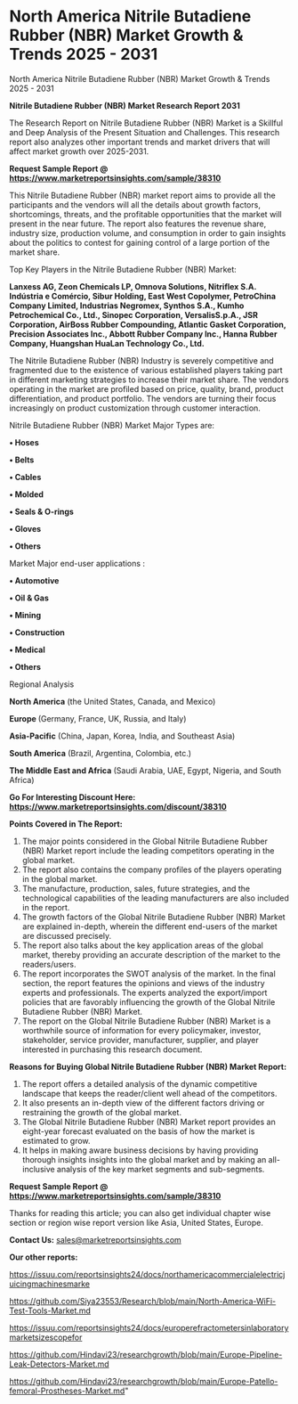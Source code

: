 # North America Nitrile Butadiene Rubber (NBR) Market Growth & Trends 2025 - 2031
North America Nitrile Butadiene Rubber (NBR) Market Growth & Trends 2025 - 2031

<strong>Nitrile Butadiene Rubber (NBR) Market Research Report 2031</strong>

The Research Report on Nitrile Butadiene Rubber (NBR) Market is a Skillful and Deep Analysis of the Present Situation and Challenges. This research report also analyzes other important trends and market drivers that will affect market growth over 2025-2031.

<strong>Request Sample Report @ <a href=https://www.marketreportsinsights.com/sample/38310>https://www.marketreportsinsights.com/sample/38310</a></strong>

This Nitrile Butadiene Rubber (NBR) market report aims to provide all the participants and the vendors will all the details about growth factors, shortcomings, threats, and the profitable opportunities that the market will present in the near future. The report also features the revenue share, industry size, production volume, and consumption in order to gain insights about the politics to contest for gaining control of a large portion of the market share.

Top Key Players in the Nitrile Butadiene Rubber (NBR) Market:

<strong>Lanxess AG, Zeon Chemicals LP, Omnova Solutions, Nitriflex S.A. Indústria e Comércio, Sibur Holding, East West Copolymer, PetroChina Company Limited, Industrias Negromex, Synthos S.A., Kumho Petrochemical Co., Ltd., Sinopec Corporation, VersalisS.p.A., JSR Corporation, AirBoss Rubber Compounding, Atlantic Gasket Corporation, Precision Associates Inc., Abbott Rubber Company Inc., Hanna Rubber Company, Huangshan HuaLan Technology Co., Ltd.</strong>

The Nitrile Butadiene Rubber (NBR) Industry is severely competitive and fragmented due to the existence of various established players taking part in different marketing strategies to increase their market share. The vendors operating in the market are profiled based on price, quality, brand, product differentiation, and product portfolio. The vendors are turning their focus increasingly on product customization through customer interaction.

Nitrile Butadiene Rubber (NBR) Market Major Types are:

<strong>•  Hoses

•  Belts

•  Cables

•  Molded

•  Seals & O-rings

•  Gloves

•  Others</strong>

Market Major end-user applications :

<strong>•  Automotive

•  Oil & Gas

•  Mining

•  Construction

•  Medical

•  Others</strong>

Regional Analysis

</u><strong><b>North America</b></strong> (the United States, Canada, and Mexico)

<strong><b>Europe </b></strong>(Germany, France, UK, Russia, and Italy)

<strong><b>Asia-Pacific</b></strong> (China, Japan, Korea, India, and Southeast Asia)

<strong><b>South America</b></strong> (Brazil, Argentina, Colombia, etc.)

<strong><b>The Middle East and Africa</b></strong> (Saudi Arabia, UAE, Egypt, Nigeria, and South Africa)

<strong>Go For Interesting Discount Here: <a href=https://www.marketreportsinsights.com/discount/38310>https://www.marketreportsinsights.com/discount/38310</a></strong>

<strong>Points Covered in The Report:</strong>
<ol>
  <li>The major points considered in the Global Nitrile Butadiene Rubber (NBR) Market report include the leading competitors operating in the global market.</li>
  <li>The report also contains the company profiles of the players operating in the global market.</li>
  <li>The manufacture, production, sales, future strategies, and the technological capabilities of the leading manufacturers are also included in the report.</li>
  <li>The growth factors of the Global Nitrile Butadiene Rubber (NBR) Market are explained in-depth, wherein the different end-users of the market are discussed precisely.</li>
  <li>The report also talks about the key application areas of the global market, thereby providing an accurate description of the market to the readers/users.</li>
  <li>The report incorporates the SWOT analysis of the market. In the final section, the report features the opinions and views of the industry experts and professionals. The experts analyzed the export/import policies that are favorably influencing the growth of the Global Nitrile Butadiene Rubber (NBR) Market.</li>
  <li>The report on the Global Nitrile Butadiene Rubber (NBR) Market is a worthwhile source of information for every policymaker, investor, stakeholder, service provider, manufacturer, supplier, and player interested in purchasing this research document.</li>
</ol>
<strong>Reasons for Buying Global Nitrile Butadiene Rubber (NBR) Market Report:</strong>

<ol>
  <li>The report offers a detailed analysis of the dynamic competitive landscape that keeps the reader/client well ahead of the competitors.</li>
  <li>It also presents an in-depth view of the different factors driving or restraining the growth of the global market.</li>
  <li>The Global Nitrile Butadiene Rubber (NBR) Market report provides an eight-year forecast evaluated on the basis of how the market is estimated to grow.</li>
  <li>It helps in making aware business decisions by having providing thorough insights insights into the global market and by making an all-inclusive analysis of the key market segments and sub-segments.</li>
</ol>
<strong>Request Sample Report @ <a href=https://www.marketreportsinsights.com/sample/38310>https://www.marketreportsinsights.com/sample/38310</a></strong>


Thanks for reading this article; you can also get individual chapter wise section or region wise report version like Asia, United States, Europe.

<strong>Contact Us:</strong>
sales@marketreportsinsights.com

<strong>Our other reports:</strong>

<a href=https://issuu.com/reportsinsights24/docs/northamericacommercialelectricjuicingmachinesmarke>https://issuu.com/reportsinsights24/docs/northamericacommercialelectricjuicingmachinesmarke</a>

<a href=https://github.com/Siya23553/Research/blob/main/North-America-WiFi-Test-Tools-Market.md>https://github.com/Siya23553/Research/blob/main/North-America-WiFi-Test-Tools-Market.md</a>

<a href=https://issuu.com/reportsinsights24/docs/europerefractometersinlaboratorymarketsizescopefor>https://issuu.com/reportsinsights24/docs/europerefractometersinlaboratorymarketsizescopefor</a>

<a href=https://github.com/Hindavi23/researchgrowth/blob/main/Europe-Pipeline-Leak-Detectors-Market.md>https://github.com/Hindavi23/researchgrowth/blob/main/Europe-Pipeline-Leak-Detectors-Market.md</a>

<a href=https://github.com/Hindavi23/researchgrowth/blob/main/Europe-Patello-femoral-Prostheses-Market.md>https://github.com/Hindavi23/researchgrowth/blob/main/Europe-Patello-femoral-Prostheses-Market.md</a>"
